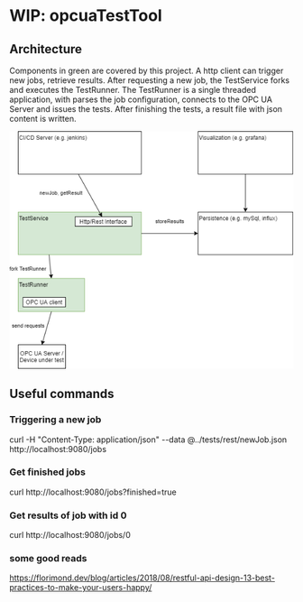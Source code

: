 # WIP: opcuaTestTool

## Architecture

Components in green are covered by this project. A http client can trigger new jobs, retrieve results. After requesting a new job, the TestService forks and executes the TestRunner. The TestRunner is a single threaded application, with parses the job configuration, connects to the OPC UA Server and issues the tests. After finishing the tests, a result file with json content is written.

![Alt](drawio/architecture.png)

## Useful commands

### Triggering a new job
curl -H "Content-Type: application/json" --data @../tests/rest/newJob.json http://localhost:9080/jobs

### Get finished jobs
curl http://localhost:9080/jobs?finished=true

### Get results of job with id 0
curl http://localhost:9080/jobs/0

### some good reads
https://florimond.dev/blog/articles/2018/08/restful-api-design-13-best-practices-to-make-your-users-happy/



